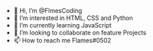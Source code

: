 - 👋 Hi, I’m @FlmesCoding
- 👀 I’m interested in HTML, CSS and Python
- 🌱 I’m currently learning JavaScript
- 💞️ I’m looking to collaborate on feature Projects
- 📫 How to reach me Flames#0502

<!---
FlmesCoding/FlmesCoding is a ✨ special ✨ repository because its `README.md` (this file) appears on your GitHub profile.
You can click the Preview link to take a look at your changes.
--->
